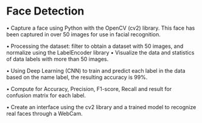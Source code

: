 # Face Detection

• Capture a face using Python with the OpenCV (cv2) library. This face has been captured in over 50 images for use in
facial recognition.

• Processing the dataset: filter to obtain a dataset with 50 images, and normalize using the LabelEncoder library
• Visualize the data and statistics of data labels with more than 50 images.

• Using Deep Learning (CNN) to train and predict each label in the data based on the name label, the resulting
accuracy is 99%.

• Compute for Accuracy, Precision, F1-score, Recall and result for confusion matrix for each label.

• Create an interface using the cv2 library and a trained model to recognize real faces through a WebCam.
